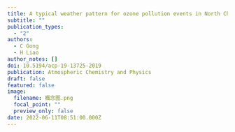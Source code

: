 ```yaml
---
title: A typical weather pattern for ozone pollution events in North China （2019）
subtitle: ""
publication_types:
  - "2"
authors:
  - C Gong
  - H Liao
author_notes: []
doi: 10.5194/acp-19-13725-2019
publication: Atmospheric Chemistry and Physics
draft: false
featured: false
image:
  filename: 概念图.png
  focal_point: ""
  preview_only: false
date: 2022-06-11T08:51:00.000Z
---
```

